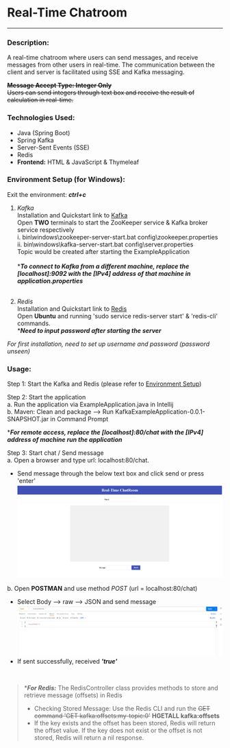 # Real-Time Chatroom

----
### Description:  
A real-time chatroom where users can send messages, and receive messages from other users in real-time. The communication between the client and server is facilitated using SSE and Kafka messaging.

~~**Message Accept Type: Integer Only**  
Users can send integers through text box and receive the result of calculation in real-time.~~


### Technologies Used:
- Java (Spring Boot)
- Spring Kafka
- Server-Sent Events (SSE)
- Redis
- **Frontend:** HTML & JavaScript & Thymeleaf

### Environment Setup (for Windows):
Exit the environment: ***ctrl+c***
1. *Kafka*  
Installation and Quickstart link to [Kafka](https://kafka.apache.org/quickstart)  
Open **TWO** terminals to start the ZooKeeper service & Kafka broker service respectively  
i.   bin\windows\zookeeper-server-start.bat config\zookeeper.properties  
ii.  bin\windows\kafka-server-start.bat config\server.properties   
Topic would be created after starting the ExampleApplication<br />     
****To connect to Kafka from a different machine, replace the [localhost]:9092 with the [IPv4] address of that machine in application.properties*** <br /><br />

2. *Redis*  
Installation and Quickstart link to [Redis](https://redis.io/docs/getting-started/installation/install-redis-on-windows/)  
Open **Ubuntu** and running 'sudo service redis-server start' & 'redis-cli' commands.  
****Need to input password after starting the server***<br />  

*For first installation, need to set up username and password (password unseen)*

### Usage:
Step 1: Start the Kafka and Redis (please refer to [Environment Setup](#environment-setup-for-windows))

Step 2: Start the application   
a. Run the application via ExampleApplication.java in Intellij  
b. Maven: Clean and package --> Run KafkaExampleApplication-0.0.1-SNAPSHOT.jar in Command Prompt

****For remote access, replace the [localhost]:80/chat with the [IPv4] address of machine run the application***   

Step 3: Start chat / Send message  
a. Open a browser and type url: localhost:80/chat.   
- Send message through the below text box and click send or press 'enter' 
![img_2.png](img_2.png)    

b. Open **POSTMAN** and use method *POST* (url = localhost:80/chat) 
- Select Body --> raw --> JSON and send message  
![img_3.png](img_3.png)
- If sent successfully, received ***'true'***  
<br />

>****For Redis:***
> The RedisController class provides methods to store and retrieve message (offsets) in Redis
> - Checking Stored Message: Use the Redis CLI and run the ~~GET command 'GET kafka:offsets:my-topic:0'~~  **HGETALL kafka:offsets**
> - If the key exists and the offset has been stored, Redis will return the offset value. If the key does not exist or the offset is not stored, Redis will return a nil response.
